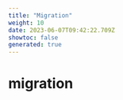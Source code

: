 ```yaml
---
title: "Migration"
weight: 10
date: 2023-06-07T09:42:22.709Z
showtoc: false
generated: true
---
```

<!-- This file was generated from the Vendure source. Do not modify. Instead, re-run the "docs:build" script -->


# migration
